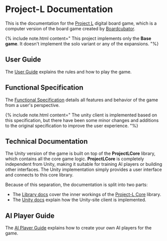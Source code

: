<link rel='stylesheet' href='./css/markdown-alert.css'/>

# Project-L Documentation

This is the documentation for the [Project L](https://github.com/Couleslaw/Project-L) digital board game, which is a computer version of the board game created by [Boardcubator](https://www.boardcubator.com/games/project-l/).

{% include note.html content="
This project implements only the **Base game**. It doesn't implement the solo variant or any of the expansions.
"%}

## User Guide

The [User Guide](./UserDocs/index) explains the rules and how to play the game.

## Functional Specification

The [Functional Specification](./FunctionDocs/index) details all features and behavior of the game from a user's perspective.

{% include note.html content="
The unity client is implemented based on this specification, but there have been some minor changes and additions to the original specification to improve the user experience.
"%}

## Technical Documentation

The Unity version of the game is built on top of the **ProjectLCore** library, which contains all the core game logic. **ProjectLCore** is completely independent from Unity, making it suitable for training AI players or building other interfaces. The Unity implementation simply provides a user interface and connects to this core library.

Because of this separation, the documentation is split into two parts:

- The [Library docs](./TechnicalDocs/core/index) cover the inner workings of the [Project-L Core](./ProjectLCoreDocs/index.html) library.
- The [Unity docs](./TechnicalDocs/unity/index) explain how the Unity-site client is implemented.

## AI Player Guide

The [AI Player Guide](./AIPlayerGuide/index) explains how to create your own AI players for the game.
